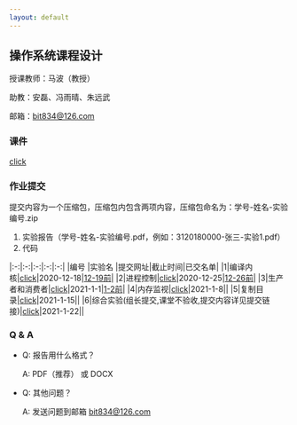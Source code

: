 ```yaml
---
layout: default
---
```



## 操作系统课程设计

授课教师：马波（教授）

助教：安磊、冯雨晴、朱远武

邮箱：bit834@126.com

### 课件

[click](./files/os.zip)

### 作业提交

提交内容为一个压缩包，压缩包内包含两项内容，压缩包命名为：学号-姓名-实验编号.zip
1. 实验报告（学号-姓名-实验编号.pdf，例如：3120180000-张三-实验1.pdf）
2. 代码

|:-:|:-:|:-:|:-:|:-:|
|编号 |实验名 |提交网址|截止时间|已交名单|
|1|编译内核|[click](https://workspace.jianguoyun.com/inbox/collect/ce0cc61c32284cb59a7f96cfb9d3ce73/submit)|2020-12-18|[12-19前](./files/sub1.pdf)|
|2|进程控制|[click](https://workspace.jianguoyun.com/inbox/collect/9064f199a4a247ae9b3a2cb6cce591bb/submit)|2020-12-25|[12-26前](./files/sub2.pdf)|
|3|生产者和消费者|[click](https://workspace.jianguoyun.com/inbox/collect/1136915a60354945863bbaf618dfc9ab/submit)|2021-1-1|[1-2前](./files/sub3.pdf)|
|4|内存监视|[click](https://workspace.jianguoyun.com/inbox/collect/893d75e6d1b843e9bd7aeb4c22c5e44b/submit)|2021-1-8||
|5|复制目录|[click](https://workspace.jianguoyun.com/inbox/collect/0ab2a02c7e40469abac1a69500760785/submit)|2021-1-15||
|6|综合实验(组长提交,课堂不验收,提交内容详见提交链接)|[click](https://workspace.jianguoyun.com/inbox/collect/5197c04ab6cc4363b75002b71ccfec4e/submit)|2021-1-22||

### Q & A

- Q: 报告用什么格式？

  A: PDF（推荐） 或 DOCX

- Q: 其他问题？

  A: 发送问题到邮箱 bit834@126.com
